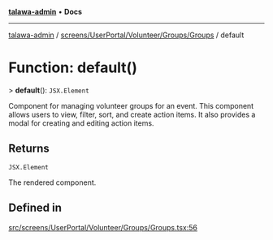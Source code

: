 [**talawa-admin**](../../../../../../README.md) • **Docs**

***

[talawa-admin](../../../../../../modules.md) / [screens/UserPortal/Volunteer/Groups/Groups](../README.md) / default

# Function: default()

\> **default**(): `JSX.Element`

Component for managing volunteer groups for an event.
This component allows users to view, filter, sort, and create action items. It also provides a modal for creating and editing action items.

## Returns

`JSX.Element`

The rendered component.

## Defined in

[src/screens/UserPortal/Volunteer/Groups/Groups.tsx:56](https://github.com/PalisadoesFoundation/talawa-admin/blob/d16b95ee179900e8e32a2296f14e948e6caea05b/src/screens/UserPortal/Volunteer/Groups/Groups.tsx#L56)
